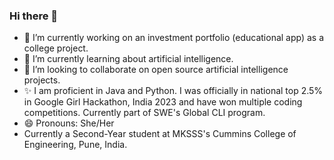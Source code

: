 ### Hi there 👋
- 🔭 I’m currently working on an investment portfolio (educational app) as a college project.
- 🌱 I’m currently learning about artificial intelligence.
- 👯 I’m looking to collaborate on open source artificial intelligence projects.
- ✨ I am proficient in Java and Python. I was officially in national top 2.5% in Google Girl Hackathon, India 2023 and have won multiple coding competitions. Currently part of SWE's Global CLI program.
- 😄 Pronouns: She/Her
- Currently a Second-Year student at MKSSS's Cummins College of Engineering, Pune, India.
  
<!--
**AbhaBarge/AbhaBarge** is a ✨ _special_ ✨ repository because its `README.md` (this file) appears on your GitHub profile.

Here are some ideas to get you started:


-->
